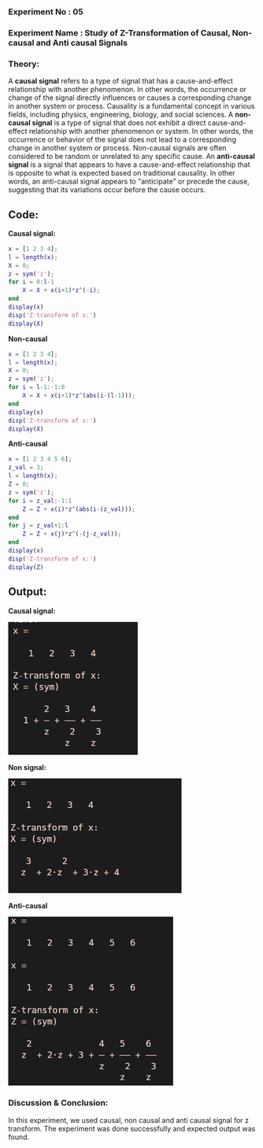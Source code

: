 ### Experiment No : 05
### Experiment Name : Study of Z-Transformation of Causal, Non-causal and Anti causal Signals
### Theory:
A **causal signal** refers to a type of signal that has a cause-and-effect relationship with another phenomenon. In other words, the occurrence or change of the signal directly influences or causes a corresponding change in another system or process. Causality is a fundamental concept in various fields, including physics, engineering, biology, and social sciences.
A **non-causal signal** is a type of signal that does not exhibit a direct cause-and-effect relationship with another phenomenon or system. In other words, the occurrence or behavior of the signal does not lead to a corresponding change in another system or process. Non-causal signals are often considered to be random or unrelated to any specific cause.
An **anti-causal signal** is a signal that appears to have a cause-and-effect relationship that is opposite to what is expected based on traditional causality. In other words, an anti-causal signal appears to "anticipate" or precede the cause, suggesting that its variations occur before the cause occurs.
## Code:
**Causal signal:**
```matlab
x = [1 2 3 4];
l = length(x);
X = 0;
z = sym('z');
for i = 0:l-1
    X = X + x(i+1)*z^(-i);
end
display(x)
disp('Z-transform of x:')
display(X)
```
**Non-causal**
```matlab
x = [1 2 3 4];
l = length(x);
X = 0;
z = sym('z');
for i = l-1:-1:0
    X = X + x(i+1)*z^(abs(i-(l-1)));
end
display(x)
disp('Z-transform of x:')
display(X)
```
**Anti-causal**
```matlab
x = [1 2 3 4 5 6];
z_val = 3; 
l = length(x);
Z = 0;
z = sym('z');
for i = z_val:-1:1
    Z = Z + x(i)*z^(abs(i-(z_val)));
end
for j = z_val+1:l
    Z = Z + x(j)*z^(-(j-z_val));
end
display(x)
disp('Z-transform of x:')
display(Z)
```
## Output:

**Causal signal:**

![Output](https://github.com/i-m-swachha/Digital-Signal-Processing-Sessional/blob/main/Pic/causal.png)

**Non signal:**

![Output](https://github.com/i-m-swachha/Digital-Signal-Processing-Sessional/blob/main/Pic/non-causal.png)

**Anti-causal**

![Output](https://github.com/i-m-swachha/Digital-Signal-Processing-Sessional/blob/main/Pic/anti-causal.png)
### Discussion & Conclusion:
In this experiment, we used causal, non causal and anti causal signal for z transform. The experiment was done successfully and expected output was found.
